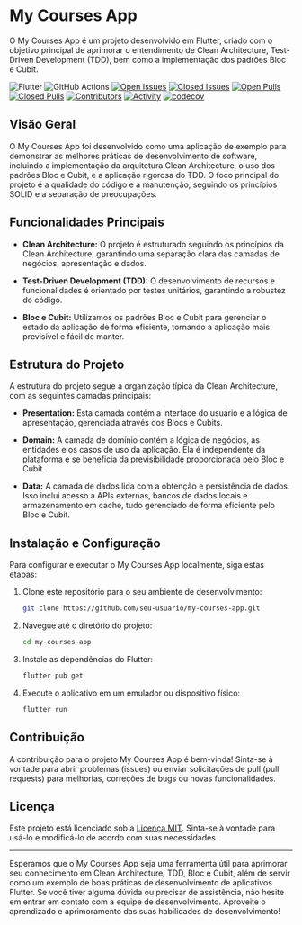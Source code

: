 # My Courses App

O My Courses App é um projeto desenvolvido em Flutter, criado com o objetivo principal de aprimorar o entendimento de Clean Architecture, Test-Driven Development (TDD), bem como a implementação dos padrões Bloc e Cubit.

![Flutter](https://img.shields.io/badge/Flutter-%2302569B.svg?style=for-the-badge&logo=Flutter&logoColor=white)
![GitHub Actions](https://img.shields.io/badge/github%20actions-%232671E5.svg?style=for-the-badge&logo=githubactions&logoColor=white)
[![Open Issues](https://img.shields.io/github/issues-raw/Baz-Development/my_courses_app?style=for-the-badge)](https://github.com/Baz-Development/my_courses_app/issues)
[![Closed Issues](https://img.shields.io/github/issues-closed-raw/Baz-Development/my_courses_app?style=for-the-badge)](https://github.com/Baz-Development/my_courses_app/issues?q=is%3Aissue+is%3Aclosed)
[![Open Pulls](https://img.shields.io/github/issues-pr-raw/Baz-Development/my_courses_app?style=for-the-badge)](https://github.com/Baz-Development/my_courses_app/pulls)
[![Closed Pulls](https://img.shields.io/github/issues-pr-closed-raw/Baz-Development/my_courses_app?style=for-the-badge)](https://github.com/Baz-Development/my_courses_app/pulls?q=is%3Apr+is%3Aclosed)
[![Contributors](https://img.shields.io/github/contributors/Baz-Development/my_courses_app?style=for-the-badge)](https://github.com/Baz-Development/my_courses_app/graphs/contributors)
[![Activity](https://img.shields.io/github/last-commit/Baz-Development/my_courses_app?style=for-the-badge&label=most%20recent%20activity)](https://github.com/Baz-Development/my_courses_app/pulse)
[![codecov](https://codecov.io/gh/Baz-Development/my_courses_app/graph/badge.svg?token=W00LDE5U9N)](https://codecov.io/gh/Baz-Development/my_courses_app)

## Visão Geral

O My Courses App foi desenvolvido como uma aplicação de exemplo para demonstrar as melhores práticas de desenvolvimento de software, incluindo a implementação da arquitetura Clean Architecture, o uso dos padrões Bloc e Cubit, e a aplicação rigorosa do TDD. O foco principal do projeto é a qualidade do código e a manutenção, seguindo os princípios SOLID e a separação de preocupações.

## Funcionalidades Principais

- **Clean Architecture:** O projeto é estruturado seguindo os princípios da Clean Architecture, garantindo uma separação clara das camadas de negócios, apresentação e dados.

- **Test-Driven Development (TDD):** O desenvolvimento de recursos e funcionalidades é orientado por testes unitários, garantindo a robustez do código.

- **Bloc e Cubit:** Utilizamos os padrões Bloc e Cubit para gerenciar o estado da aplicação de forma eficiente, tornando a aplicação mais previsível e fácil de manter.

## Estrutura do Projeto

A estrutura do projeto segue a organização típica da Clean Architecture, com as seguintes camadas principais:

- **Presentation:** Esta camada contém a interface do usuário e a lógica de apresentação, gerenciada através dos Blocs e Cubits.

- **Domain:** A camada de domínio contém a lógica de negócios, as entidades e os casos de uso da aplicação. Ela é independente da plataforma e se beneficia da previsibilidade proporcionada pelo Bloc e Cubit.

- **Data:** A camada de dados lida com a obtenção e persistência de dados. Isso inclui acesso a APIs externas, bancos de dados locais e armazenamento em cache, tudo gerenciado de forma eficiente pelo Bloc e Cubit.

## Instalação e Configuração

Para configurar e executar o My Courses App localmente, siga estas etapas:

1. Clone este repositório para o seu ambiente de desenvolvimento:

   ```bash
   git clone https://github.com/seu-usuario/my-courses-app.git
   ```

2. Navegue até o diretório do projeto:

   ```bash
   cd my-courses-app
   ```

3. Instale as dependências do Flutter:

   ```bash
   flutter pub get
   ```

4. Execute o aplicativo em um emulador ou dispositivo físico:

   ```bash
   flutter run
   ```

## Contribuição

A contribuição para o projeto My Courses App é bem-vinda! Sinta-se à vontade para abrir problemas (issues) ou enviar solicitações de pull (pull requests) para melhorias, correções de bugs ou novas funcionalidades.

## Licença

Este projeto está licenciado sob a [Licença MIT](LICENSE). Sinta-se à vontade para usá-lo e modificá-lo de acordo com suas necessidades.

---

Esperamos que o My Courses App seja uma ferramenta útil para aprimorar seu conhecimento em Clean Architecture, TDD, Bloc e Cubit, além de servir como um exemplo de boas práticas de desenvolvimento de aplicativos Flutter. Se você tiver alguma dúvida ou precisar de assistência, não hesite em entrar em contato com a equipe de desenvolvimento. Aproveite o aprendizado e aprimoramento das suas habilidades de desenvolvimento!